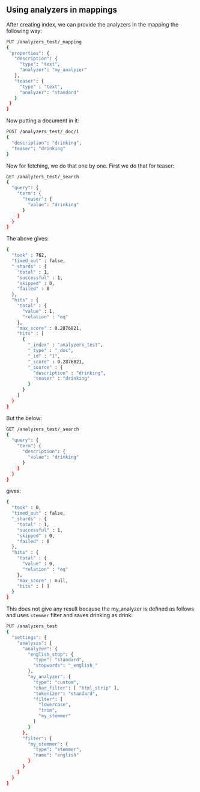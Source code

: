 ## Using analyzers in mappings

After creating index, we can provide the analyzers in the mapping the following way:<br>
```sh
PUT /analyzers_test/_mapping
{
 "properties": {
   "description": {
     "type": "text",
     "analyzer": "my_analyzer"
   },
   "teaser": {
     "type" : "text",
     "analyzer": "standard"
   }
 }
}
```

Now putting a document in it:<br>
```sh
POST /analyzers_test/_doc/1
{
  "description": "drinking",
  "teaser": "drinking"
}
```

Now for fetching, we do that one by one. First we do that for teaser:<br>
```sh
GET /analyzers_test/_search
{
  "query": {
    "term": {
      "teaser": {
        "value": "drinking"
      }
    }
  }
}
```
The above gives:<br>
```sh
{
  "took" : 762,
  "timed_out" : false,
  "_shards" : {
    "total" : 1,
    "successful" : 1,
    "skipped" : 0,
    "failed" : 0
  },
  "hits" : {
    "total" : {
      "value" : 1,
      "relation" : "eq"
    },
    "max_score" : 0.2876821,
    "hits" : [
      {
        "_index" : "analyzers_test",
        "_type" : "_doc",
        "_id" : "1",
        "_score" : 0.2876821,
        "_source" : {
          "description" : "drinking",
          "teaser" : "drinking"
        }
      }
    ]
  }
}
```
But the below:<br>
```sh
GET /analyzers_test/_search
{
  "query": {
    "term": {
      "description": {
        "value": "drinking"
      }
    }
  }
}
```
gives:<br>
```sh
{
  "took" : 0,
  "timed_out" : false,
  "_shards" : {
    "total" : 1,
    "successful" : 1,
    "skipped" : 0,
    "failed" : 0
  },
  "hits" : {
    "total" : {
      "value" : 0,
      "relation" : "eq"
    },
    "max_score" : null,
    "hits" : [ ]
  }
}
```
This does not give any result because the my_analyzer is defined as follows and uses <code>stemmer</code> filter and saves drinking as drink:<br>
```sh
PUT /analyzers_test
{
  "settings": {
    "analysis": {
      "analyzer": {
        "english_stop": {
          "type": "standard",
          "stopwords": "_english_"
        },
        "my_analyzer": {
          "type": "custom",
          "char_filter": [ "html_strip" ],
          "tokenizer": "standard",
          "filter": [
            "lowercase",
            "trim",
            "my_stemmer"
          ]
        }
      },
      "filter": {
        "my_stemmer": {
          "type": "stemmer",
          "name": "english"
        }
      }
    }
  }
}
```